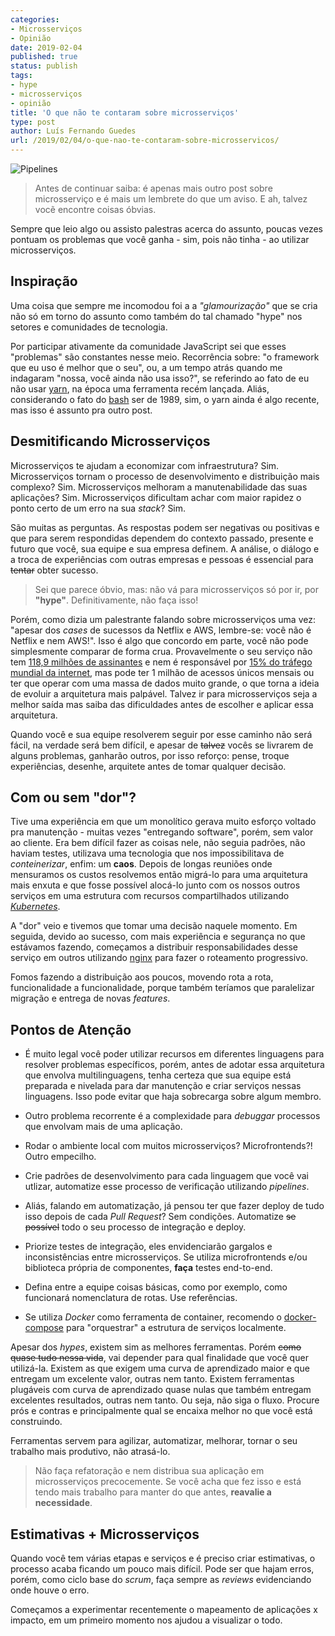 ```yaml
---
categories:
- Microsserviços
- Opinião
date: 2019-02-04
published: true
status: publish
tags:
- hype
- microsserviços
- opinião
title: 'O que não te contaram sobre microsserviços'
type: post
author: Luís Fernando Guedes
url: /2019/02/04/o-que-nao-te-contaram-sobre-microsservicos/
---
```


![Pipelines](/microservices/trainyard.jpg)

> Antes de continuar saiba: é apenas mais outro post sobre microsserviço e é mais
um lembrete do que um aviso. E ah, talvez vocẽ encontre coisas óbvias.

Sempre que leio algo ou assisto palestras acerca do assunto, poucas vezes pontuam os problemas que você ganha - sim, pois não tinha - ao utilizar microsserviços.

## Inspiração

Uma coisa que sempre me incomodou foi a a _"glamourização"_ que se cria não só em torno do assunto como também do tal chamado "hype" nos setores e comunidades de tecnologia.

Por participar ativamente da comunidade JavaScript sei que esses "problemas"
são constantes nesse meio. Recorrência sobre: "o framework que eu uso é
melhor que o seu", ou, a um tempo atrás quando me indagaram "nossa, você ainda não usa isso?", se referindo ao fato de eu não
usar [yarn](https://yarnpkg.com/en/), na época uma ferramenta recém lançada. Aliás, considerando o fato do [bash](https://en.wikipedia.org/wiki/Bash_(Unix_shell)) ser de 1989,
sim, o yarn ainda é algo recente, mas isso é assunto pra outro post.

## Desmitificando Microsserviços

Microsserviços te ajudam a economizar com infraestrutura? Sim. Microsserviços
tornam o processo de desenvolvimento e distribuição mais complexo? Sim.
Microsserviços melhoram a manutenabilidade das suas aplicações? Sim. Microsserviços
dificultam achar com maior rapidez o ponto certo de um erro na sua _stack_? Sim.

São muitas as perguntas. As respostas podem ser negativas ou
positivas e que para serem respondidas dependem do contexto passado, presente e futuro que você, sua equipe e
sua empresa definem. A análise, o diálogo e a troca de experiências com outras
empresas e pessoas é essencial para ~~tentar~~ obter sucesso.

> Sei que parece óbvio, mas: não vá para microsserviços só por ir, por **"hype"**. Definitivamente, não faça isso!

Porém, como dizia um palestrante falando sobre microsserviços uma vez: "apesar dos *cases* de sucessos da Netflix e AWS, lembre-se: você não é Netflix e nem AWS!".
Isso é algo que concordo em parte, você não pode simplesmente comparar de forma
crua. Provavelmente o seu serviço não tem [118,9 milhões de assinantes](https://www1.folha.uol.com.br/mercado/2018/04/netflix-atinge-1189-milhoes-de-assinantes.shtml) e nem é responsável por [15% do tráfego mundial da internet](http://fortune.com/2018/10/02/netflix-consumes-15-percent-of-global-internet-bandwidth/), mas pode ter 1 milhão de acessos únicos mensais ou ter que operar com uma massa de dados muito grande, o que torna a ideia de evoluir a arquitetura mais palpável. Talvez ir para microsserviços seja a melhor saída mas saiba das dificuldades antes de escolher e aplicar essa arquitetura.

Quando você e sua equipe resolverem seguir por esse caminho não será fácil, na
verdade será bem difícil, e apesar de ~~talvez~~ vocês se livrarem de alguns
problemas, ganharão outros, por isso reforço: pense, troque experiências, desenhe, arquitete antes de
tomar qualquer decisão.

## Com ou sem "dor"?

Tive uma experiência em que um monolítico gerava muito esforço voltado pra manutenção - muitas vezes "entregando software", porém, sem valor ao cliente. Era bem difícil fazer as
coisas nele, não seguia padrões, não haviam testes, utilizava uma tecnologia que
nos impossibilitava de *conteinerizar*, enfim: um **caos**. Depois de longas reuniões onde mensuramos os custos resolvemos então migrá-lo para uma arquitetura mais enxuta e que fosse
possível alocá-lo junto com os nossos outros serviços em uma estrutura com recursos compartilhados utilizando *[Kubernetes](https://kubernetes.io/)*.

A "dor" veio e tivemos que tomar uma decisão naquele momento. Em seguida, devido
ao sucesso, com mais experiência e segurança no que estávamos fazendo, começamos
a distribuir responsabilidades desse serviço em outros utilizando [nginx](https://www.nginx.com/) para fazer o roteamento progressivo.

Fomos fazendo a distribuição aos poucos, movendo rota a rota, funcionalidade a
funcionalidade, porque também teríamos que paralelizar migração e entrega
de novas _features_.

## Pontos de Atenção

- É muito legal você poder utilizar recursos em diferentes linguagens para resolver problemas específicos, porém, antes de adotar essa arquitetura que envolva multilinguagens, tenha certeza que sua equipe está preparada e nivelada para dar manutenção e criar serviços nessas linguagens. Isso pode evitar que haja sobrecarga sobre algum membro.

- Outro problema recorrente é a complexidade para *debuggar* processos que envolvam
mais de uma aplicação.

- Rodar o ambiente local com muitos microsserviços? Microfrontends?! Outro empecilho.

- Crie padrões de desenvolvimento para cada linguagem que você vai utlizar,
automatize esse processo de verificação utilizando _pipelines_.

- Aliás, falando em automatização, já pensou ter que fazer deploy de tudo isso
depois de cada *Pull Request*? Sem condições. Automatize ~~se possível~~ todo o seu
processo de integração e deploy.

- Priorize testes de integração, eles envidenciarão gargalos e inconsistências entre
microsserviços. Se utiliza microfrontends e/ou biblioteca própria de
componentes, **faça** testes end-to-end.

- Defina entre a equipe coisas básicas, como por exemplo, como funcionará nomenclatura de rotas. Use referências.

- Se utiliza _Docker_ como ferramenta de container, recomendo o [docker-compose](https://docs.docker.com/compose/) para "orquestrar" a estrutura de serviços localmente.

Apesar dos *hypes*, existem sim as melhores ferramentas. Porém ~~como quase tudo
nessa vida~~, vai depender para qual
finalidade que você quer utilizá-la. Existem as que
exigem uma curva de aprendizado maior e que entregam um excelente valor,
outras nem tanto. Existem ferramentas plugáveis com curva de aprendizado quase
nulas que também entregam excelentes resultados, outras nem tanto. Ou seja, não siga o fluxo. Procure prós e
contras e principalmente qual se encaixa melhor no que você está construindo.

Ferramentas servem para agilizar, automatizar, melhorar, tornar o seu trabalho
mais produtivo, não atrasá-lo.

> Não faça refatoração e nem distribua sua aplicação em microsserviços
precocemente. Se você acha que fez isso e está tendo mais trabalho para manter
do que antes, **reavalie a necessidade**.

## Estimativas + Microsserviços

Quando você tem várias etapas e serviços e é preciso criar estimativas, o
processo acaba ficando um pouco mais difícil. Pode ser que hajam erros, porém,
como ciclo base do _scrum_, faça sempre as _reviews_ evidenciando onde houve o
erro.

Começamos a experimentar recentemente o mapeamento de aplicações x impacto, em
um primeiro momento nos ajudou a visualizar o todo.
